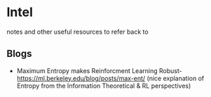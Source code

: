 # Intel

notes and other useful resources to refer back to



## Blogs
- Maximum Entropy makes Reinforcment Learning Robust- https://ml.berkeley.edu/blog/posts/max-ent/ (nice explanation of Entropy from the Information Theoretical & RL perspectives)

